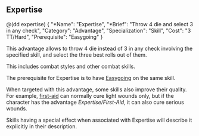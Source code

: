 ## Expertise

@(dd expertise)
{ 
  "*Name": "Expertise",
  "*Brief": "Throw 4 die and select 3 in any check",
  "Category": "Advantage",
  "Specialization": "Skill", 
  "Cost": "3 TT/Hard",
  "Prerequisite": "Easygoing"
}

This advantage allows to throw 4 die instead of 3 in any check
involving the specified skill, and select the three best rolls out
of them.

This includes combat styles and other combat skills.

The prerequisite for Expertise is to have [Easygoing](#easygoing) on the
same skill.

When targeted with this advantage, some skills also improve their
quality. For example, [first-aid](#BaM-s-first-aid) can normally
cure light wounds only, but if the character has the advantage
*Expertise/First-Aid*, it can also cure serious wounds.

Skills having a special effect when associated with Expertise will describe
it explicitly in their description.

